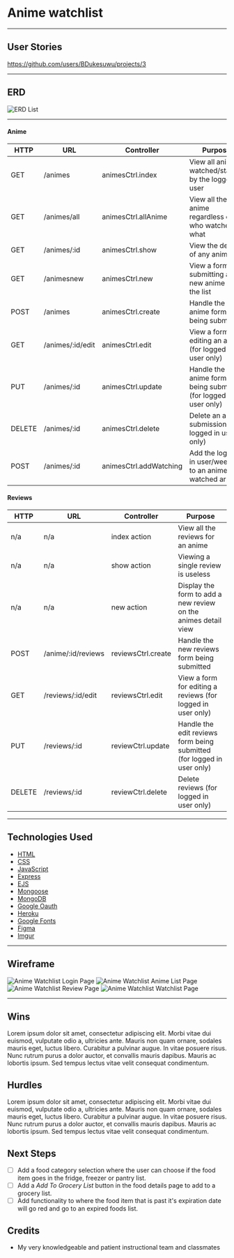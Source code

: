 # Anime watchlist

---

## User Stories 

https://github.com/users/BDukesuwu/projects/3

---

## ERD

![ERD List](https://imgur.com/x1jUSU7.png)

---

#### Anime

|HTTP|URL|Controller|Purpose|
|---|---|---|---|
| GET | /animes | animesCtrl.index	| View all anime watched/starred by the logged in user |		
|	GET	| /animes/all | animesCtrl.allAnime	| View all the anime regardless of who watched what |			
|	GET	| /animes/:id | animesCtrl.show	| View the details of any anime |
|	GET	| /animesnew | animesCtrl.new	| View a form for submitting a new anime to the list |		
|	POST | /animes | animesCtrl.create	| Handle the new anime form being submitted |
|	GET	| /animes/:id/edit |	animesCtrl.edit | View a form for editing an anime (for logged in user only) |	
|	PUT	| /animes/:id | animesCtrl.update| Handle the edit anime form being submitted (for logged in user only) |	
|	DELETE | /animes/:id | animesCtrl.delete | Delete an anime submission(for logged in user only) |
|	POST | /animes/:id | animesCtrl.addWatching | Add the logged in user/weeb id to an anime's watched array |		

#### Reviews

|HTTP|URL|Controller|Purpose|
|---|---|---|---|
| n/a | n/a | index action | View all the reviews for an anime |
| n/a | n/a | show action | Viewing a single review is useless |
| n/a | n/a | new action | Display the form to add a new review on the animes detail view |
| POST | /anime/:id/reviews | reviewsCtrl.create | Handle the new reviews form being submitted |
| GET | /reviews/:id/edit | reviewsCtrl.edit | View a form for editing a reviews (for logged in user only) |
| PUT | /reviews/:id| reviewCtrl.update | Handle the edit reviews form being submitted (for logged in user only) |
| DELETE | /reviews/:id| reviewCtrl.delete | Delete reviews (for logged in user only) |

---

## Technologies Used

- [HTML](https://www.w3schools.com/html/)
- [CSS](https://www.w3schools.com/cssref/)
- [JavaScript](https://developer.mozilla.org/en-US/)
- [Express](https://expressjs.com/)
- [EJS](https://www.npmjs.com/package/express-ejs-layouts)
- [Mongoose](https://mongoosejs.com/)
- [MongoDB](https://www.mongodb.com/)
- [Google Oauth](https://developers.google.com/identity/protocols/oauth2)
- [Heroku](https://id.heroku.com/login)
- [Google Fonts](https://fonts.google.com/)
- [Figma](https://www.figma.com/)
- [Imgur](https://imgur.com/)

---

## Wireframe

![Anime Watchlist Login Page](https://imgur.com/F0e1CK9.png)
![Anime Watchlist Anime List Page](https://imgur.com/oEEh9EX.png)
![Anime Watchlist Review Page](https://imgur.com/9e0GCAh.png)
![Anime Watchlist Watchlist Page](https://imgur.com/Pd2BgOJ.png)

---

## Wins

Lorem ipsum dolor sit amet, consectetur adipiscing elit. Morbi vitae dui euismod, vulputate odio a, ultricies ante. Mauris non quam ornare, sodales mauris eget, luctus libero. Curabitur a pulvinar augue. In vitae posuere risus. Nunc rutrum purus a dolor auctor, et convallis mauris dapibus. Mauris ac lobortis ipsum. Sed tempus lectus vitae velit consequat condimentum.

## Hurdles

Lorem ipsum dolor sit amet, consectetur adipiscing elit. Morbi vitae dui euismod, vulputate odio a, ultricies ante. Mauris non quam ornare, sodales mauris eget, luctus libero. Curabitur a pulvinar augue. In vitae posuere risus. Nunc rutrum purus a dolor auctor, et convallis mauris dapibus. Mauris ac lobortis ipsum. Sed tempus lectus vitae velit consequat condimentum.

## Next Steps

- [ ] Add a food category selection where the user can choose if the food item goes in the fridge, freezer or pantry list.
- [ ] Add a *Add To Grocery List* button in the food details page to add to a grocery list.
- [ ] Add functionality to where the food item that is past it's expiration date will go red and go to an expired foods list.

## Credits

* My very knowledgeable and patient instructional team and classmates
